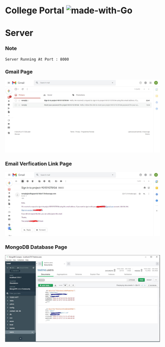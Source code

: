 # College Portal  ![made-with-Go](https://img.shields.io/badge/Made%20with-love-1f425f.svg?style=for-the-badge&logo=appveyor) 

# Server

### Note
```
Server Running At Port : 8000
```



### Gmail Page 
![](https://github.com/Yaswant-Kumar-Singhi/collegePortal/blob/main/Screenshot/Email%20Verify.JPG)

### Email Verfication Link Page 
![](https://github.com/Yaswant-Kumar-Singhi/collegePortal/blob/main/Screenshot/Email%20Link.JPG)

### MongoDB Database Page
![](https://github.com/Yaswant-Kumar-Singhi/collegePortal/blob/main/Screenshot/MongoDB.JPG)

